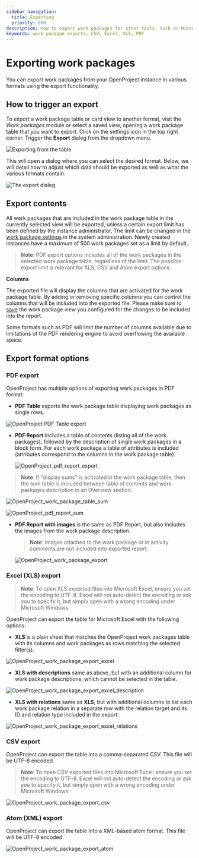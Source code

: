 ```yaml
---
sidebar_navigation:
  title: Exporting
  priority: 600
description: How to export work packages for other tools, such as Microsoft Excel
keywords: work package exports, CSV, Excel, XLS, PDF
---
```


# Exporting work packages

You can export work packages from your OpenProject instance in various formats using the export functionality. 



## How to trigger an export

To export a work package table or card view to another format, visit the *Work packages* module or select a saved view, opening a work package table that you want to export. Click on the settings icon in the top right corner. Trigger the **Export** dialog from the dropdown menu.

![Exporting from the table](openproject_export_wp.png)

This will open a dialog where you can select the desired format. Below, we will detail how to adjust which data should be exported as well as what the various formats contain.



![The export dialog](openproject_wp_export_options.png)



## Export contents

All work packages that are included in the work package table in the currently selected view will be exported, unless a certain export limit has been defined by the instance administrator. The limit can be changed in the [work package settings](../../../system-admin-guide/system-settings/general-settings/#general-system-settings) in the system administration. Newly created instances have a maximum of 500 work packages set as a limit by default.

> **Note**: PDF export options includes all of the work packages in the selected work package table, regardless of the limit. The possible export limit is relevant for XLS, CSV and Atom export options.

**Columns**

The exported file will display the columns that are activated for the work package table. By adding or removing specific columns you can control the columns that will be included into the exported file. Please make sure to [save](../work-package-table-configuration/#save-work-package-views) the work package view you configured for the changes to be included into the report.

Some formats such as PDF will limit the number of columns available due to limitations of the PDF rendering engine to avoid overflowing the available space. 



## Export format options
### PDF export

OpenProject has multiple options of exporting work packages in PDF format:

- **PDF Table** exports the work package table displaying work packages as single rows.

![OpenProject PDF Table export](openproject_pdf_table_export.png)

- **PDF Report** includes a table of contents (listing all of the work packages), followed by the description of single work packages in a block form. For each work package a table of attributes is included (attributes correspond to the columns in the work package table). 

  ![OpenProject_pdf_report_export](openproject_pdf_report.png)
 > **Note**: If "display sums" is activated in the work package table, then the sum table is included between table of contents and work packages description in an Overview section.

![OpenProject_work_package_table_sum](openproject_wp_table_total_sum.png)

![OpenProject_pdf_report_sum](openproject_wp_report_total_sum.png)

- **PDF Report with images** is the same as PDF Report, but also includes the images from the work package description. 

   > **Note**: Images attached to the work package or in activity comments are not included into exported report.

   ![OpenProject_work_package_export](openproject_pdf_report_images.png)


### Excel (XLS) export

> **Note**: To open XLS exported files into Microsoft Excel, ensure you set the encoding to UTF-8. Excel will not auto-detect the encoding or ask you to specify it, but simply open with a wrong encoding under Microsoft Windows.

OpenProject can export the table for Microsoft Excel with the following options:

- **XLS** is a plain sheet that matches the OpenProject work packages table with its columns and work packages as rows matching the selected filter(s).

![OpenProject_work_package_export_excel](openproject_export_excel.png)

- **XLS with descriptions** same as above, but with an additional column for work package descriptions, which cannot be selected in the table.

![OpenProject_work_package_export_excel_description](openproject_pdf_table_export_description.png)

- **XLS with relations** same as **XLS**, but with additional columns to list each work package relation in a separate row with the relation target and its ID and relation type included in the export.

![OpenProject_work_package_export_excel_relations](openproject_pdf_table_export_relations.png)

### CSV export

OpenProject can export the table into a comma-separated CSV. This file will be UTF-8 encoded.

> **Note**: To open CSV exported files into Microsoft Excel, ensure you set the encoding to UTF-8. Excel will not auto-detect the encoding or ask you to specify it, but simply open with a wrong encoding under Microsoft Windows.

![OpenProject_work_package_export_csv](openproject_export_csv.png)


### Atom (XML) export

OpenProject can export the table into a XML-based atom format. This file will be UTF-8 encoded.

![OpenProject_work_package_export_atom](openproject_export_atom.png)
